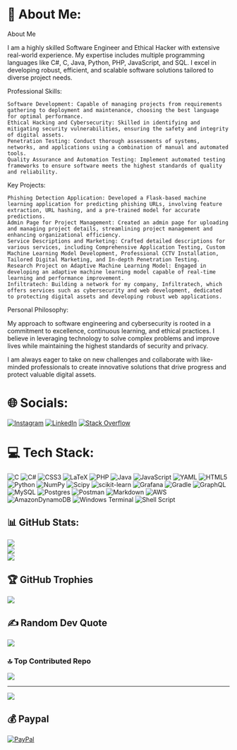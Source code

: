 # 💫 About Me:
About Me

I am a highly skilled Software Engineer and Ethical Hacker with extensive real-world experience. My expertise includes multiple programming languages like C#, C, Java, Python, PHP, JavaScript, and SQL. I excel in developing robust, efficient, and scalable software solutions tailored to diverse project needs.

Professional Skills:

    Software Development: Capable of managing projects from requirements gathering to deployment and maintenance, choosing the best language for optimal performance.
    Ethical Hacking and Cybersecurity: Skilled in identifying and mitigating security vulnerabilities, ensuring the safety and integrity of digital assets.
    Penetration Testing: Conduct thorough assessments of systems, networks, and applications using a combination of manual and automated tools.
    Quality Assurance and Automation Testing: Implement automated testing frameworks to ensure software meets the highest standards of quality and reliability.

Key Projects:

    Phishing Detection Application: Developed a Flask-based machine learning application for predicting phishing URLs, involving feature extraction, URL hashing, and a pre-trained model for accurate predictions.
    Admin Page for Project Management: Created an admin page for uploading and managing project details, streamlining project management and enhancing organizational efficiency.
    Service Descriptions and Marketing: Crafted detailed descriptions for various services, including Comprehensive Application Testing, Custom Machine Learning Model Development, Professional CCTV Installation, Tailored Digital Marketing, and In-depth Penetration Testing.
    Research Project on Adaptive Machine Learning Model: Engaged in developing an adaptive machine learning model capable of real-time learning and performance improvement.
    Infiltratech: Building a network for my company, Infiltratech, which offers services such as cybersecurity and web development, dedicated to protecting digital assets and developing robust web applications.

Personal Philosophy:

My approach to software engineering and cybersecurity is rooted in a commitment to excellence, continuous learning, and ethical practices. I believe in leveraging technology to solve complex problems and improve lives while maintaining the highest standards of security and privacy.

I am always eager to take on new challenges and collaborate with like-minded professionals to create innovative solutions that drive progress and protect valuable digital assets.


# 🌐 Socials:
[![Instagram](https://img.shields.io/badge/Instagram-%23E4405F.svg?logo=Instagram&logoColor=white)](https://instagram.com/https://www.instagram.com/lukan1ko/) [![LinkedIn](https://img.shields.io/badge/LinkedIn-%230077B5.svg?logo=linkedin&logoColor=white)](https://linkedin.com/in/https://www.linkedin.com/in/luka-nikolaisvili-925861187/) [![Stack Overflow](https://img.shields.io/badge/-Stackoverflow-FE7A16?logo=stack-overflow&logoColor=white)](https://stackoverflow.com/users/https://stackoverflow.com/users/26595613/luka-nikolaisvili) 

# 💻 Tech Stack:
![C](https://img.shields.io/badge/c-%2300599C.svg?style=for-the-badge&logo=c&logoColor=white) ![C#](https://img.shields.io/badge/c%23-%23239120.svg?style=for-the-badge&logo=csharp&logoColor=white) ![CSS3](https://img.shields.io/badge/css3-%231572B6.svg?style=for-the-badge&logo=css3&logoColor=white) ![LaTeX](https://img.shields.io/badge/latex-%23008080.svg?style=for-the-badge&logo=latex&logoColor=white) ![PHP](https://img.shields.io/badge/php-%23777BB4.svg?style=for-the-badge&logo=php&logoColor=white) ![Java](https://img.shields.io/badge/java-%23ED8B00.svg?style=for-the-badge&logo=openjdk&logoColor=white) ![JavaScript](https://img.shields.io/badge/javascript-%23323330.svg?style=for-the-badge&logo=javascript&logoColor=%23F7DF1E) ![YAML](https://img.shields.io/badge/yaml-%23ffffff.svg?style=for-the-badge&logo=yaml&logoColor=151515) ![HTML5](https://img.shields.io/badge/html5-%23E34F26.svg?style=for-the-badge&logo=html5&logoColor=white) ![Python](https://img.shields.io/badge/python-3670A0?style=for-the-badge&logo=python&logoColor=ffdd54) ![NumPy](https://img.shields.io/badge/numpy-%23013243.svg?style=for-the-badge&logo=numpy&logoColor=white) ![Scipy](https://img.shields.io/badge/SciPy-%230C55A5.svg?style=for-the-badge&logo=scipy&logoColor=%white) ![scikit-learn](https://img.shields.io/badge/scikit--learn-%23F7931E.svg?style=for-the-badge&logo=scikit-learn&logoColor=white) ![Grafana](https://img.shields.io/badge/grafana-%23F46800.svg?style=for-the-badge&logo=grafana&logoColor=white) ![Gradle](https://img.shields.io/badge/Gradle-02303A.svg?style=for-the-badge&logo=Gradle&logoColor=white) ![GraphQL](https://img.shields.io/badge/-GraphQL-E10098?style=for-the-badge&logo=graphql&logoColor=white) ![MySQL](https://img.shields.io/badge/mysql-4479A1.svg?style=for-the-badge&logo=mysql&logoColor=white) ![Postgres](https://img.shields.io/badge/postgres-%23316192.svg?style=for-the-badge&logo=postgresql&logoColor=white) ![Postman](https://img.shields.io/badge/Postman-FF6C37?style=for-the-badge&logo=postman&logoColor=white) ![Markdown](https://img.shields.io/badge/markdown-%23000000.svg?style=for-the-badge&logo=markdown&logoColor=white) ![AWS](https://img.shields.io/badge/AWS-%23FF9900.svg?style=for-the-badge&logo=amazon-aws&logoColor=white) ![AmazonDynamoDB](https://img.shields.io/badge/Amazon%20DynamoDB-4053D6?style=for-the-badge&logo=Amazon%20DynamoDB&logoColor=white) ![Windows Terminal](https://img.shields.io/badge/Windows%20Terminal-%234D4D4D.svg?style=for-the-badge&logo=windows-terminal&logoColor=white) ![Shell Script](https://img.shields.io/badge/shell_script-%23121011.svg?style=for-the-badge&logo=gnu-bash&logoColor=white)
## 📊 GitHub Stats:
![](https://github-readme-stats.vercel.app/api?username=lukanikolaisvili&theme=default_repocard&hide_border=true&include_all_commits=false&count_private=false)<br/>
![](https://github-readme-streak-stats.herokuapp.com/?user=lukanikolaisvili&theme=default_repocard&hide_border=true)<br/>
![](https://github-readme-stats.vercel.app/api/top-langs/?username=lukanikolaisvili&theme=default_repocard&hide_border=true&include_all_commits=false&count_private=false&layout=compact)

## 🏆 GitHub Trophies
![](https://github-profile-trophy.vercel.app/?username=lukanikolaisvili&theme=dracula&no-frame=false&no-bg=false&margin-w=4)

## ✍️ Random Dev Quote
![](https://quotes-github-readme.vercel.app/api?type=horizontal&theme=radical)

### 🔝 Top Contributed Repo
![](https://github-contributor-stats.vercel.app/api?username=lukanikolaisvili&limit=5&theme=dark&combine_all_yearly_contributions=true)

---
[![](https://visitcount.itsvg.in/api?id=lukanikolaisvili&icon=0&color=1)](https://visitcount.itsvg.in)

  ## 💰 Paypal
  [![PayPal](https://img.shields.io/badge/PayPal-00457C?style=for-the-badge&logo=paypal&logoColor=white)](https://paypal.me/https://paypal.me/LUKANIKOLAISVILI?country.x=CA&locale.x=en_US) 

  
<!-- Proudly created with GPRM ( https://gprm.itsvg.in ) -->
